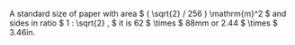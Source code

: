 A standard size of paper with area $ ( \sqrt{2} / 256 ) \mathrm{m}^2 $
and sides in ratio $ 1 : \sqrt{2} , $ it is 62 $ \times $ 88mm or 2.44
$ \times $ 3.46in.
